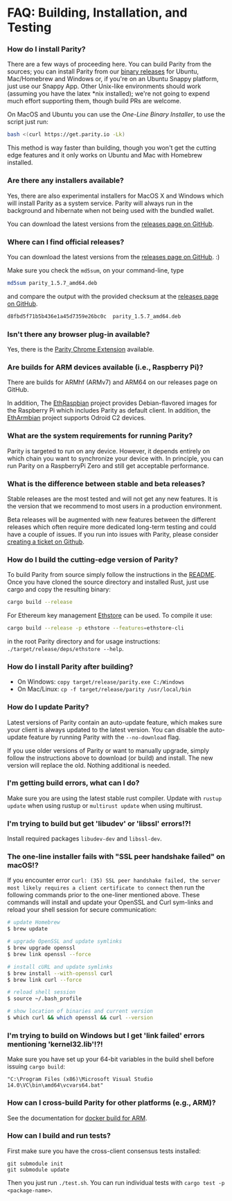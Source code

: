 # FAQ: Building, Installation, and Testing

### How do I install Parity?

There are a few ways of proceeding here. You can build Parity from the sources; you can install Parity from our [binary releases](https://github.com/paritytech/parity/releases) for Ubuntu, Mac/Homebrew and Windows or, if you're on an Ubuntu Snappy platform, just use our Snappy App. Other Unix-like environments should work (assuming you have the latex *nix installed); we're not going to expend much effort supporting them, though build PRs are welcome.

On MacOS and Ubuntu you can use the _One-Line Binary Installer_, to use the script just run:


```bash
bash <(curl https://get.parity.io -Lk)
```

This method is way faster than building, though you won't get the cutting edge features and it only works on Ubuntu and Mac with Homebrew installed.

### Are there any installers available?

Yes, there are also experimental installers for MacOS X and Windows which will install Parity as a system service. Parity will always run in the background and hibernate when not being used with the bundled wallet.

You can download the latest versions from the [releases page on GitHub](https://github.com/paritytech/parity/releases).

### Where can I find official releases?

You can download the latest versions from the [releases page on GitHub](https://github.com/paritytech/parity/releases). :)

Make sure you check the `md5sum`, on your command-line, type

```bash
md5sum parity_1.5.7_amd64.deb
```

and compare the output with the provided checksum at the [releases page on GitHub](https://github.com/paritytech/parity/releases).

```bash
d8fbd5f71b5b436e1a45d7359e26bc0c  parity_1.5.7_amd64.deb
```

### Isn't there any browser plug-in available?

Yes, there is the [Parity Chrome Extension](https://github.com/paritytech/parity-extension) available.

### Are builds for ARM devices available (i.e., Raspberry Pi)?

There are builds for ARMhf (ARMv7) and ARM64 on our releases page on GitHub.

In addition, The [EthRaspbian](https://github.com/diglos/pi-gen) project provides Debian-flavored images for the Raspberry Pi which includes Parity as default client. In addition, the [EthArmbian](https://github.com/diglos/userpatches) project supports Odroid C2 devices.

### What are the system requirements for running Parity?

Parity is targeted to run on any device. However, it depends entirely on which chain you want to synchronize your device with. In principle, you can run Parity on a RaspberryPi Zero and still get acceptable performance.

### What is the difference between stable and beta releases?

Stable releases are the most tested and will not get any new features. It is the version that we recommend to most users in a production environment.

Beta releases will be augmented with new features between the different releases which often require more dedicated long-term testing and could have a couple of issues. If you run into issues with Parity, please consider [creating a ticket on Github](https://github.com/paritytech/Parity/issues/new).

### How do I build the cutting-edge version of Parity?

To build Parity from source simply follow the instructions in the [README](https://github.com/paritytech/parity/blob/master/README.md#build-dependencies). Once you have cloned the source directory and installed Rust, just use cargo and copy the resulting binary:

```bash
cargo build --release
```

For Ethereum key management [Ethstore](https://github.com/paritytech/ethstore) can be used. To compile it use:

```bash
cargo build --release -p ethstore --features=ethstore-cli
```

in the root Parity directory and for usage instructions: `./target/release/deps/ethstore --help`.

### How do I install Parity after building?

- On Windows: `copy target/release/parity.exe C:/Windows`
- On Mac/Linux: `cp -f target/release/parity /usr/local/bin`

### How do I update Parity?

Latest versions of Parity contain an auto-update feature, which makes sure your client is always updated to the latest version. You can disable the auto-update feature by running Parity with the `--no-download` flag.

If you use older versions of Parity or want to manually upgrade, simply follow the instructions above to download (or build) and install. The new version will replace the old. Nothing additional is needed.

### I'm getting build errors, what can I do?

Make sure you are using the latest stable rust compiler. Update with `rustup update` when using rustup or `multirust update` when using multirust.

### I'm trying to build but get 'libudev' or 'libssl' errors!?!

Install required packages `libudev-dev` and `libssl-dev`.

### The one-line installer fails with "SSL peer handshake failed" on macOS!?

If you encounter error `curl: (35) SSL peer handshake failed, the server most likely requires a client certificate to connect` then run the following commands prior to the one-liner mentioned above. These commands will install and update your OpenSSL and Curl sym-links and reload your shell session for secure communication:

```bash
# update Homebrew
$ brew update

# upgrade OpenSSL and update symlinks
$ brew upgrade openssl
$ brew link openssl --force

# install cURL and update symlinks
$ brew install --with-openssl curl
$ brew link curl --force

# reload shell session
$ source ~/.bash_profile

# show location of binaries and current version
$ which curl && which openssl && curl --version
```

### I'm trying to build on Windows but I get 'link failed' errors mentioning 'kernel32.lib'!?!

Make sure you have set up your 64-bit variables in the build shell before issuing `cargo build`:

````
"C:\Program Files (x86)\Microsoft Visual Studio 14.0\VC\bin\amd64\vcvars64.bat"
````

### How can I cross-build Parity for other platforms (e.g., ARM)?

See the documentation for [docker build for ARM](https://github.com/paritytech/parity-snappy/wiki/Docker-build-for-ARM-ARM64).

### How can I build and run tests?

First make sure you have the cross-client consensus tests installed:

```
git submodule init
git submodule update
```

Then you just run `./test.sh`. You can run individual tests with `cargo test -p <package-name>`.
